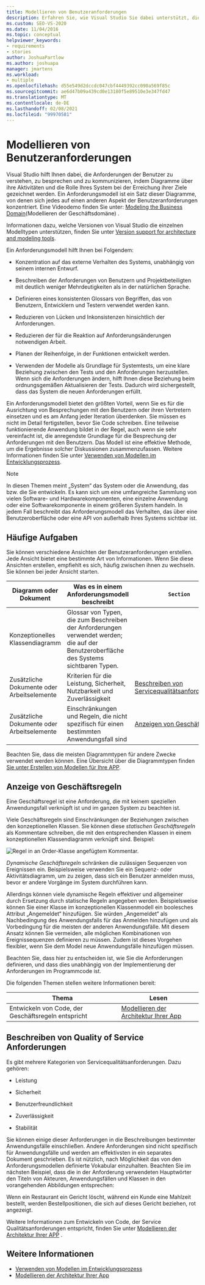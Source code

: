 ```yaml
---
title: Modellieren von Benutzeranforderungen
description: Erfahren Sie, wie Visual Studio Sie dabei unterstützt, die Anforderungen Ihrer Benutzer zu verstehen, zu besprechen und zu kommunizieren, indem Diagramme über ihre Aktivitäten gezeichnet werden.
ms.custom: SEO-VS-2020
ms.date: 11/04/2016
ms.topic: conceptual
helpviewer_keywords:
- requirements
- stories
author: JoshuaPartlow
ms.author: joshuapa
manager: jmartens
ms.workload:
- multiple
ms.openlocfilehash: d55e549d2dccdc047cbf4449392cc090a569f85c
ms.sourcegitcommit: ae6d47b09a439cd0e13180f5e89510e3e347fd47
ms.translationtype: MT
ms.contentlocale: de-DE
ms.lasthandoff: 02/08/2021
ms.locfileid: "99970581"
---
```

# <a name="model-user-requirements"></a>Modellieren von Benutzeranforderungen

Visual Studio hilft Ihnen dabei, die Anforderungen der Benutzer zu verstehen, zu besprechen und zu kommunizieren, indem Diagramme über ihre Aktivitäten und die Rolle Ihres System bei der Erreichung ihrer Ziele gezeichnet werden. Ein Anforderungsmodell ist ein Satz dieser Diagramme, von denen sich jedes auf einen anderen Aspekt der Benutzeranforderungen konzentriert. Eine Videodemo finden Sie unter: [Modeling the Business Domain](https://channel9.msdn.com/blogs/clinted/uml-with-vs-2010-part-3-modeling-the-business-domain)(Modellieren der Geschäftsdomäne) .

Informationen dazu, welche Versionen von Visual Studio die einzelnen Modelltypen unterstützen, finden Sie unter [Version support for architecture and modeling tools](../modeling/what-s-new-for-design-in-visual-studio.md#VersionSupport).

Ein Anforderungsmodell hilft Ihnen bei Folgendem:

- Konzentration auf das externe Verhalten des Systems, unabhängig von seinem internen Entwurf.

- Beschreiben der Anforderungen von Benutzern und Projektbeteiligten mit deutlich weniger Mehrdeutigkeiten als in der natürlichen Sprache.

- Definieren eines konsistenten Glossars von Begriffen, das von Benutzern, Entwicklern und Testern verwendet werden kann.

- Reduzieren von Lücken und Inkonsistenzen hinsichtlich der Anforderungen.

- Reduzieren der für die Reaktion auf Anforderungsänderungen notwendigen Arbeit.

- Planen der Reihenfolge, in der Funktionen entwickelt werden.

- Verwenden der Modelle als Grundlage für Systemtests, um eine klare Beziehung zwischen den Tests und den Anforderungen herzustellen. Wenn sich die Anforderungen ändern, hilft Ihnen diese Beziehung beim ordnungsgemäßen Aktualisieren der Tests. Dadurch wird sichergestellt, dass das System die neuen Anforderungen erfüllt.

Ein Anforderungsmodell bietet den größten Vorteil, wenn Sie es für die Ausrichtung von Besprechungen mit den Benutzern oder ihren Vertretern einsetzen und es am Anfang jeder Iteration überdenken. Sie müssen es nicht im Detail fertigstellen, bevor Sie Code schreiben. Eine teilweise funktionierende Anwendung bildet in der Regel, auch wenn sie sehr vereinfacht ist, die anregendste Grundlage für die Besprechung der Anforderungen mit den Benutzern. Das Modell ist eine effektive Methode, um die Ergebnisse solcher Diskussionen zusammenzufassen. Weitere Informationen finden Sie unter [Verwenden von Modellen im Entwicklungsprozess](../modeling/use-models-in-your-development-process.md).

> [!NOTE]
> In diesen Themen meint „System“ das System oder die Anwendung, das bzw. die Sie entwickeln. Es kann sich um eine umfangreiche Sammlung von vielen Software- und Hardwarekomponenten, eine einzelne Anwendung oder eine Softwarekomponente in einem größeren System handeln. In jedem Fall beschreibt das Anforderungsmodell das Verhalten, das über eine Benutzeroberfläche oder eine API von außerhalb Ihres Systems sichtbar ist.

## <a name="common-tasks"></a>Häufige Aufgaben

Sie können verschiedene Ansichten der Benutzeranforderungen erstellen.  Jede Ansicht bietet eine bestimmte Art von Informationen.  Wenn Sie diese Ansichten erstellen, empfiehlt es sich, häufig zwischen ihnen zu wechseln. Sie können bei jeder Ansicht starten.

|Diagramm oder Dokument|Was es in einem Anforderungsmodell beschreibt|`Section`|
|-|-|-|
|Konzeptionelles Klassendiagramm|Glossar von Typen, die zum Beschreiben der Anforderungen verwendet werden; die auf der Benutzeroberfläche des Systems sichtbaren Typen.||
|Zusätzliche Dokumente oder Arbeitselemente|Kriterien für die Leistung, Sicherheit, Nutzbarkeit und Zuverlässigkeit|[Beschreiben von Servicequalitätsanforderungen](#QoSRequirements)|
|Zusätzliche Dokumente oder Arbeitselemente|Einschränkungen und Regeln, die nicht spezifisch für einen bestimmten Anwendungsfall sind|[Anzeigen von Geschäftsregeln](#BusinessRules)|

Beachten Sie, dass die meisten Diagrammtypen für andere Zwecke verwendet werden können. Eine Übersicht über die Diagrammtypen finden [Sie unter Erstellen von Modellen für Ihre APP](../modeling/create-models-for-your-app.md).

## <a name="showing-business-rules"></a><a name="BusinessRules"></a> Anzeige von Geschäftsregeln

Eine Geschäftsregel ist eine Anforderung, die mit keinem speziellen Anwendungsfall verknüpft ist und im ganzen System zu beachten ist.

Viele Geschäftsregeln sind Einschränkungen der Beziehungen zwischen den konzeptionellen Klassen. Sie können diese *statischen Geschäftsregeln* als Kommentare schreiben, die mit den entsprechenden Klassen in einem konzeptionellen Klassendiagramm verknüpft sind. Beispiel:

![Regel in an Order-Klasse angefügtem Kommentar.](../modeling/media/uml_reqmcd2.png)

*Dynamische Geschäftsregeln* schränken die zulässigen Sequenzen von Ereignissen ein. Beispielsweise verwenden Sie ein Sequenz- oder Aktivitätsdiagramm, um zu zeigen, dass sich ein Benutzer anmelden muss, bevor er andere Vorgänge im System durchführen kann.

Allerdings können viele dynamische Regeln effektiver und allgemeiner durch Ersetzung durch statische Regeln angegeben werden. Beispielsweise können Sie einer Klasse im konzeptionellen Klassenmodell ein boolesches Attribut „Angemeldet“ hinzufügen. Sie würden „Angemeldet“ als Nachbedingung des Anwendungsfalls für das Anmelden hinzufügen und als Vorbedingung für die meisten der anderen Anwendungsfälle. Mit diesem Ansatz können Sie vermeiden, alle möglichen Kombinationen von Ereignissequenzen definieren zu müssen. Zudem ist dieses Vorgehen flexibler, wenn Sie dem Model neue Anwendungsfälle hinzufügen müssen.

Beachten Sie, dass hier zu entscheiden ist, wie Sie die Anforderungen definieren, und dass dies unabhängig von der Implementierung der Anforderungen im Programmcode ist.

Die folgenden Themen stellen weitere Informationen bereit:

|Thema|Lesen|
|-|-|
|Entwickeln von Code, der Geschäftsregeln entspricht|[Modellieren der Architektur Ihrer App](../modeling/model-your-app-s-architecture.md)|

## <a name="describing-quality-of-service-requirements"></a><a name="QoSRequirements"></a> Beschreiben von Quality of Service Anforderungen

Es gibt mehrere Kategorien von Servicequalitätsanforderungen. Dazu gehören:

- Leistung

- Sicherheit

- Benutzerfreundlichkeit

- Zuverlässigkeit

- Stabilität

Sie können einige dieser Anforderungen in die Beschreibungen bestimmter Anwendungsfälle einschließen. Andere Anforderungen sind nicht spezifisch für Anwendungsfälle und werden am effektivsten in ein separates Dokument geschrieben. Es ist nützlich, nach Möglichkeit das von den Anforderungsmodellen definierte Vokabular einzuhalten. Beachten Sie im nächsten Beispiel, dass die in der Anforderung verwendeten Hauptwörter den Titeln von Akteuren, Anwendungsfällen und Klassen in den vorangehenden Abbildungen entsprechen:

Wenn ein Restaurant ein Gericht löscht, während ein Kunde eine Mahlzeit bestellt, werden Bestellpositionen, die sich auf dieses Gericht beziehen, rot angezeigt.

Weitere Informationen zum Entwickeln von Code, der Service Qualitätsanforderungen entspricht, finden Sie unter [Modellieren der Architektur Ihrer APP](../modeling/model-your-app-s-architecture.md) .

## <a name="see-also"></a>Weitere Informationen

- [Verwenden von Modellen im Entwicklungsprozess](../modeling/use-models-in-your-development-process.md)
- [Modellieren der Architektur Ihrer App](../modeling/model-your-app-s-architecture.md)
